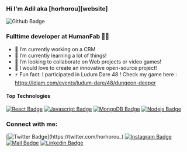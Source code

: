 ### Hi I'm Adil aka [horhorou][website]
![Github Badge](https://img.shields.io/github/followers/horhorou?style=social)

### Fulltime developer at HumanFab 👨‍💻
- 🔭 I’m currently working on a CRM
- 🌱 I’m currently learning a lot of things!
- 👯 I’m looking to collaborate on Web projects or video games!
- 💭 I would love to create an innovative open-source project!
- ⚡ Fun fact: I participated in Ludum Dare 48 ! Check my game here : https://ldjam.com/events/ludum-dare/48/dungeon-deeper


#### Top Technologies
[![React Badge](https://img.shields.io/badge/-React-61DBFB?style=for-the-badge&labelColor=black&logo=react&logoColor=61DBFB)](#)
[![Javascript Badge](https://img.shields.io/badge/-Javascript-F0DB4F?style=for-the-badge&labelColor=black&logo=javascript&logoColor=F0DB4F)](#)
[![MongoDB Badge](https://img.shields.io/badge/-MongoDB-52a843?style=for-the-badge&labelColor=black&logo=mongodb)](#)
[![Nodejs Badge](https://img.shields.io/badge/-Nodejs-3C873A?style=for-the-badge&labelColor=black&logo=nodejs&logoColor=3C873A)](#) 

### Connect with me:

[![Twitter Badge](https://img.shields.io/badge/-@horhorou_-1ca0f1?style=flat&labelColor=1ca0f1&logo=twitter&logoColor=white&link=https://twitter.com/horhorou_)](https://twitter.com/horhorou_) [![Instagram Badge](https://img.shields.io/badge/-@horhorou-e84393?style=flat&labelColor=e84393&logo=instagram&logoColor=white)](https://instagram.com/horhorou) [![Mail Badge](https://img.shields.io/badge/-adil.basri-c0392b?style=flat&labelColor=c0392b&logo=gmail&logoColor=white)](mailto:adil.basri98@gmail.com) [![Linkedin Badge](https://img.shields.io/badge/-Adil-0e76a8?style=flat&labelColor=0e76a8&logo=linkedin&logoColor=white)](https://www.linkedin.com/in/adil-basri/)
<br />
